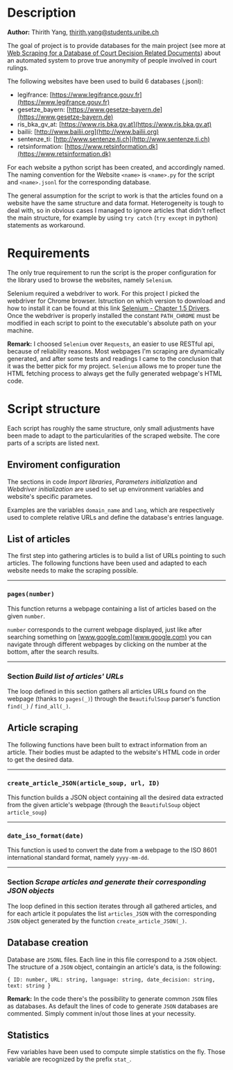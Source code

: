 # Description
**Author:** Thirith Yang, thirith.yang@students.unibe.ch

The goal of project is to provide databases for the main project (see more at [Web Scraping for a Database of Court Decision Related Documents](https://www.digitale-nachhaltigkeit.unibe.ch/studies/bachelor_s__and_master_s_theses_at_inf/natural_language_processing/web_scraping_for_a_database_of_court_decision_related_documents/index_eng.html)) about an automated system to prove true anonymity of people involved in court rulings. 

The following websites have been used to build 6 databases (.jsonl):
- legifrance: [https://www.legifrance.gouv.fr](https://www.legifrance.gouv.fr)
- gesetze_bayern: [https://www.gesetze-bayern.de](https://www.gesetze-bayern.de)
- ris_bka_gv_at: [https://www.ris.bka.gv.at](https://www.ris.bka.gv.at)
- bailii: [http://www.bailii.org](http://www.bailii.org)
- sentenze_ti: [http://www.sentenze.ti.ch](http://www.sentenze.ti.ch)
- retsinformation: [https://www.retsinformation.dk](https://www.retsinformation.dk)

For each website a python script has been created, and accordingly named. The naming convention for the Website `<name>` is `<name>.py` for the script and `<name>.jsonl` for the corresponding database.

The general assumption for the script to work is that the articles found on a website have the same structure and data format. Heterogeneity is tough to deal with, so in obvious cases I managed to ignore articles that didn't reflect the main structure, for example by using `try catch` (`try except` in python) statements as workaround.

# Requirements
The only true requirement to run the script is the proper configuration for the library used to browse the websites, namely `Selenium`.

Selenium required a webdriver to work. For this project I picked the webdriver for Chrome browser. Istruction on which version to download and how to install it can be found at this link
[Selenium - Chapter 1.5 Drivers](https://selenium-python.readthedocs.io/installation.html#drivers). Once the webdriver is properly installed the constant `PATH_CHROME` must be modified in each script to point to the executable's absolute path on your machine.

**Remark:** I choosed `Selenium` over `Requests`, an easier to use RESTful api, because of reliability reasons. Most webpages I'm scraping are dynamically generated, and after some tests and readings I came to the conclusion that it was the better pick for my project. `Selenium` allows me to proper tune the HTML fetching process to always get the fully generated webpage's HTML code.


# Script structure
Each script has roughly the same structure, only small adjustments have been made to adapt to the particularities of the scraped website.
The core parts of a scripts are listed next.

## Enviroment configuration
The sections in code *Import libraries*, *Parameters initialization* and *Webdriver initialization* are used to set up environment variables and website's specific parametes.

Examples are the variables `domain_name` and `lang`, which are respectively used to complete relative URLs and define the database's entries language.

## List of articles
The first step into gathering articles is to build a list of URLs pointing to such articles. The following functions have been used and adapted to each website needs to make the scraping possible.

---
### `pages(number)`
This function returns a webpage containing a list of articles based on the given `number`.

`number` corresponds to the current webpage displayed, just like after searching something on [www.google.com](www.google.com) you can navigate through different webpages by clicking on the number at the bottom, after the search results.

---
### Section *Build list of articles' URLs*
The loop defined in this section gathers all articles URLs found on the webpage (thanks to `pages(_)`) through the `BeautifulSoup` parser's function `find(_)` / `find_all(_)`.

## Article scraping
The following functions have been built to extract information from an article. Their bodies must be adapted to the website's HTML code in order to get the desired data.

---
### `create_article_JSON(article_soup, url, ID)`
This function builds a JSON object containing all the desired data extracted from the given article's webpage (through the `BeautifulSoup` object `article_soup`)

---
### `date_iso_format(date)`
This function is used to convert the date from a webpage to the ISO 8601 international standard format, namely `yyyy-mm-dd`.

---
### Section *Scrape articles and generate their corresponding JSON objects*
The loop defined in this section iterates through all gathered articles, and for each article it populates the list `articles_JSON` with the corresponding `JSON` object generated by the function `create_article_JSON(_)`.

## Database creation
Database are `JSONL` files. Each line in this file correspond to a `JSON` object.
The structure of a `JSON` object, containgin an article's data, is the following:

`{ ID: number, URL: string, language: string, date_decision: string, text: string }`

**Remark:** In the code there's the possibility to generate common `JSON` files as databases. As default the lines of code to generate `JSON` databases are commented. Simply comment in/out those lines at your necessity.

## Statistics
Few variables have been used to compute simple statistics on the fly. Those variable are recognized by the prefix `stat_`.